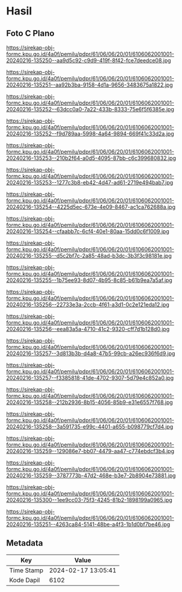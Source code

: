# Hasil

## Foto C Plano

https://sirekap-obj-formc.kpu.go.id/4a0f/pemilu/pdpr/61/06/06/20/01/6106062001001-20240216-135250--aa9d5c92-c9d9-419f-8f42-fce7deedce08.jpg

https://sirekap-obj-formc.kpu.go.id/4a0f/pemilu/pdpr/61/06/06/20/01/6106062001001-20240216-135251--aa92b3ba-9158-4d1a-9656-3483675a1822.jpg

https://sirekap-obj-formc.kpu.go.id/4a0f/pemilu/pdpr/61/06/06/20/01/6106062001001-20240216-135252--63dcc0a0-7a22-433b-8333-75e6f5f6385e.jpg

https://sirekap-obj-formc.kpu.go.id/4a0f/pemilu/pdpr/61/06/06/20/01/6106062001001-20240216-135252--f9d789aa-5998-4a64-9894-669f41c33d2a.jpg

https://sirekap-obj-formc.kpu.go.id/4a0f/pemilu/pdpr/61/06/06/20/01/6106062001001-20240216-135253--210b2f64-a0d5-4095-87bb-c6c399680832.jpg

https://sirekap-obj-formc.kpu.go.id/4a0f/pemilu/pdpr/61/06/06/20/01/6106062001001-20240216-135253--1277c3b8-eb42-4d47-ad61-2719e494bab7.jpg

https://sirekap-obj-formc.kpu.go.id/4a0f/pemilu/pdpr/61/06/06/20/01/6106062001001-20240216-135254--4225d5ec-673e-4e09-8467-ac1ca762688a.jpg

https://sirekap-obj-formc.kpu.go.id/4a0f/pemilu/pdpr/61/06/06/20/01/6106062001001-20240216-135254--cfaabb7c-6cf4-40e1-80aa-15dd0c6f1009.jpg

https://sirekap-obj-formc.kpu.go.id/4a0f/pemilu/pdpr/61/06/06/20/01/6106062001001-20240216-135255--d5c2bf7c-2a85-48ad-b3dc-3b3f3c98181e.jpg

https://sirekap-obj-formc.kpu.go.id/4a0f/pemilu/pdpr/61/06/06/20/01/6106062001001-20240216-135255--1b75ee93-8d07-4b95-8c85-b61b9ea7a5af.jpg

https://sirekap-obj-formc.kpu.go.id/4a0f/pemilu/pdpr/61/06/06/20/01/6106062001001-20240216-135256--22733e3a-2ccb-4f61-a3d1-0c2e121eda12.jpg

https://sirekap-obj-formc.kpu.go.id/4a0f/pemilu/pdpr/61/06/06/20/01/6106062001001-20240216-135256--eea83a5a-4710-41c2-9320-cff7d1b128d0.jpg

https://sirekap-obj-formc.kpu.go.id/4a0f/pemilu/pdpr/61/06/06/20/01/6106062001001-20240216-135257--3d813b3b-d4a8-47b5-99cb-a26ec936f6d9.jpg

https://sirekap-obj-formc.kpu.go.id/4a0f/pemilu/pdpr/61/06/06/20/01/6106062001001-20240216-135257--f3385818-41de-4702-9307-5d79e4c852a0.jpg

https://sirekap-obj-formc.kpu.go.id/4a0f/pemilu/pdpr/61/06/06/20/01/6106062001001-20240216-135258--212b2936-8b15-4056-85b9-e31e6557f768.jpg

https://sirekap-obj-formc.kpu.go.id/4a0f/pemilu/pdpr/61/06/06/20/01/6106062001001-20240216-135258--3a591735-e99c-4401-a655-b098779cf7d4.jpg

https://sirekap-obj-formc.kpu.go.id/4a0f/pemilu/pdpr/61/06/06/20/01/6106062001001-20240216-135259--129086e7-bb07-4479-aa47-c774ebdcf3b4.jpg

https://sirekap-obj-formc.kpu.go.id/4a0f/pemilu/pdpr/61/06/06/20/01/6106062001001-20240216-135259--3787773b-47d2-468e-b3e7-2b8904e73881.jpg

https://sirekap-obj-formc.kpu.go.id/4a0f/pemilu/pdpr/61/06/06/20/01/6106062001001-20240216-135300--1ee9cc03-75f3-4245-81b2-1898199a0965.jpg

https://sirekap-obj-formc.kpu.go.id/4a0f/pemilu/pdpr/61/06/06/20/01/6106062001001-20240216-135251--4263ca84-5141-48be-a4f3-1b1d0bf7be46.jpg


## Metadata

| Key        | Value               |
| ---------- | ------------------- |
| Time Stamp | 2024-02-17 13:05:41 |
| Kode Dapil | 6102                |




